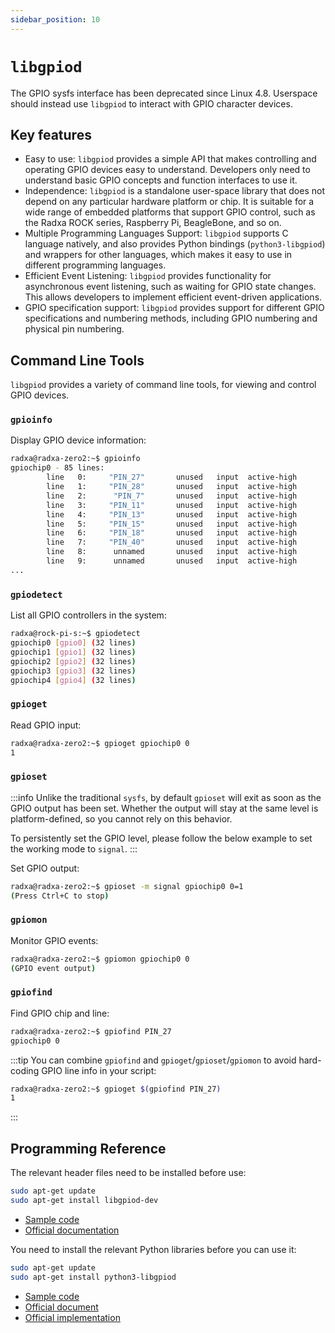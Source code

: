 ```yaml
---
sidebar_position: 10
---
```


# `libgpiod`

The GPIO sysfs interface has been deprecated since Linux 4.8. Userspace should instead use `libgpiod` to interact with GPIO character devices.

## Key features

- Easy to use: `libgpiod` provides a simple API that makes controlling and operating GPIO devices easy to understand. Developers only need to understand basic GPIO concepts and function interfaces to use it.
- Independence: `libgpiod` is a standalone user-space library that does not depend on any particular hardware platform or chip. It is suitable for a wide range of embedded platforms that support GPIO control, such as the Radxa ROCK series, Raspberry Pi, BeagleBone, and so on.
- Multiple Programming Languages Support: `libgpiod` supports C language natively, and also provides Python bindings (`python3-libgpiod`) and wrappers for other languages, which makes it easy to use in different programming languages.
- Efficient Event Listening: `libgpiod` provides functionality for asynchronous event listening, such as waiting for GPIO state changes. This allows developers to implement efficient event-driven applications.
- GPIO specification support: `libgpiod` provides support for different GPIO specifications and numbering methods, including GPIO numbering and physical pin numbering.

## Command Line Tools

`libgpiod` provides a variety of command line tools, for viewing and control GPIO devices.

### `gpioinfo`

Display GPIO device information:

```bash
radxa@radxa-zero2:~$ gpioinfo
gpiochip0 - 85 lines:
        line   0:     "PIN_27"       unused   input  active-high
        line   1:     "PIN_28"       unused   input  active-high
        line   2:      "PIN_7"       unused   input  active-high
        line   3:     "PIN_11"       unused   input  active-high
        line   4:     "PIN_13"       unused   input  active-high
        line   5:     "PIN_15"       unused   input  active-high
        line   6:     "PIN_18"       unused   input  active-high
        line   7:     "PIN_40"       unused   input  active-high
        line   8:      unnamed       unused   input  active-high
        line   9:      unnamed       unused   input  active-high
...
```

### `gpiodetect`

List all GPIO controllers in the system:

```bash
radxa@rock-pi-s:~$ gpiodetect
gpiochip0 [gpio0] (32 lines)
gpiochip1 [gpio1] (32 lines)
gpiochip2 [gpio2] (32 lines)
gpiochip3 [gpio3] (32 lines)
gpiochip4 [gpio4] (32 lines)
```

### `gpioget`

Read GPIO input:

```bash
radxa@radxa-zero2:~$ gpioget gpiochip0 0
1
```

### `gpioset`

:::info
Unlike the traditional `sysfs`, by default `gpioset` will exit as soon as the GPIO output has been set. Whether the output will stay at the same level is platform-defined, so you cannot rely on this behavior.

To persistently set the GPIO level, please follow the below example to set the working mode to `signal`.
:::

Set GPIO output:

```bash
radxa@radxa-zero2:~$ gpioset -m signal gpiochip0 0=1
(Press Ctrl+C to stop)
```

### `gpiomon`

Monitor GPIO events:

```bash
radxa@radxa-zero2:~$ gpiomon gpiochip0 0
(GPIO event output)
```

### `gpiofind`

Find GPIO chip and line:

```bash
radxa@radxa-zero2:~$ gpiofind PIN_27
gpiochip0 0
```

:::tip
You can combine `gpiofind` and `gpioget`/`gpioset`/`gpiomon` to avoid hard-coding GPIO line info in your script:

```bash
radxa@radxa-zero2:~$ gpioget $(gpiofind PIN_27)
1
```

:::

## Programming Reference

<Tabs queryString="lang">
<TabItem value="C">

The relevant header files need to be installed before use:

```bash
sudo apt-get update
sudo apt-get install libgpiod-dev
```

- [Sample code](https://git.kernel.org/pub/scm/libs/libgpiod/libgpiod.git/tree/examples)
- [Official documentation](https://libgpiod.readthedocs.io/en/latest/index.html)

</TabItem>
<TabItem value="Python">

You need to install the relevant Python libraries before you can use it:

```bash
sudo apt-get update
sudo apt-get install python3-libgpiod
```

- [Sample code](https://git.kernel.org/pub/scm/libs/libgpiod/libgpiod.git/tree/bindings/python/examples)
- [Official document](https://libgpiod.readthedocs.io/en/latest/index.html)
- [Official implementation](https://git.kernel.org/pub/scm/libs/libgpiod/libgpiod.git/tree/bindings/python/gpiod)

</TabItem>
</Tabs>
